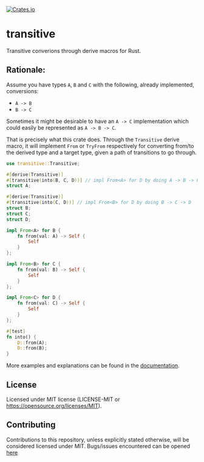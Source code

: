 [![Crates.io](https://img.shields.io/crates/v/transitive.svg)](https://crates.io/crates/transitive)

# transitive
Transitive converions through derive macros for Rust.

## Rationale:
Assume you have types `A`, `B` and `C` with the following, already implemented, conversions:
- `A -> B`
- `B -> C`

Sometimes it might be desirable to have an `A -> C` implementation which could easily be represented as `A -> B -> C`.

That is precisely what this crate does. Through the `Transitive` derive macro, it will implement `From` or `TryFrom` respectively
for converting from/to the derived type and a target type, given a path of transitions to go through.

```rust
use transitive::Transitive;

#[derive(Transitive)]
#[transitive(into(B, C, D))] // impl From<A> for D by doing A -> B -> C -> D
struct A;

#[derive(Transitive)]
#[transitive(into(C, D))] // impl From<B> for D by doing B -> C -> D
struct B;
struct C;
struct D;

impl From<A> for B {
    fn from(val: A) -> Self {
        Self
    }
};

impl From<B> for C {
    fn from(val: B) -> Self {
        Self
    }
};

impl From<C> for D {
    fn from(val: C) -> Self {
        Self
    }
};

#[test]
fn into() {
    D::from(A);
    D::from(B);
}
```

More examples and explanations can be found in the [documentation](https://docs.rs/transitive/latest/transitive/).

## License
Licensed under MIT license (LICENSE-MIT or https://opensource.org/licenses/MIT).

## Contributing
Contributions to this repository, unless explicitly stated otherwise, will be considered licensed under MIT.
Bugs/issues encountered can be opened [here](https://github.com/bobozaur/transitive/issues)